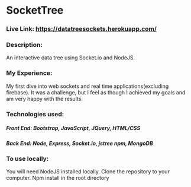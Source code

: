 SocketTree
======

### Live Link: https://datatreesockets.herokuapp.com/

### Description:
An interactive data tree using Socket.io and NodeJS.

### My Experience:
My first dive into web sockets and real time applications(excluding firebase). It was a challenge, but I feel as though I achieved my goals and am very happy with the results.

### Technologies used:
##### Front End: Bootstrap, JavaScript, JQuery, HTML/CSS
##### Back End: Node, Express, Socket.io, jstree npm, MongoDB

### To use locally:
You will need NodeJS installed locally.
Clone the repository to your computer. 
Npm install in the root directory
